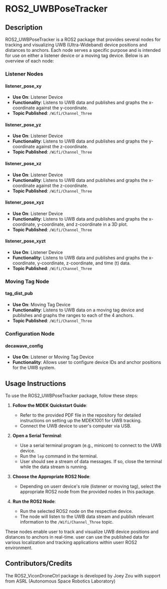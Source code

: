 # ROS2_UWBPoseTracker

## Description

ROS2_UWBPoseTracker is a ROS2 package that provides several nodes for tracking and visualizing UWB (Ultra-Wideband) device positions and distances to anchors. Each node serves a specific purpose and is intended for use on either a listener device or a moving tag device. Below is an overview of each node:

### Listener Nodes

#### listener_pose_xy

- **Use On**: Listener Device
- **Functionality**: Listens to UWB data and publishes and graphs the x-coordinate against the y-coordinate.
- **Topic Published**: `/Wifi/Channel_Three`

#### listener_pose_yz

- **Use On**: Listener Device
- **Functionality**: Listens to UWB data and publishes and graphs the y-coordinate against the z-coordinate.
- **Topic Published**: `/Wifi/Channel_Three`

#### listener_pose_xz

- **Use On**: Listener Device
- **Functionality**: Listens to UWB data and publishes and graphs the x-coordinate against the z-coordinate.
- **Topic Published**: `/Wifi/Channel_Three`

#### listener_pose_xyz

- **Use On**: Listener Device
- **Functionality**: Listens to UWB data and publishes and graphs the x-coordinate, y-coordinate, and z-coordinate in a 3D plot.
- **Topic Published**: `/Wifi/Channel_Three`

#### listener_pose_xyzt

- **Use On**: Listener Device
- **Functionality**: Listens to UWB data and publishes and graphs the x-coordinate, y-coordinate, z-coordinate, and time (t) data.
- **Topic Published**: `/Wifi/Channel_Three`

### Moving Tag Node

#### tag_dist_pub

- **Use On**: Moving Tag Device
- **Functionality**: Listens to UWB data on a moving tag device and publishes and graphs the ranges to each of the 4 anchors.
- **Topic Published**: `/Wifi/Channel_Three`

### Configuration Node

#### decawave_config

- **Use On**: Listener or Moving Tag Device
- **Functionality**: Allows user to configure device IDs and anchor positions for the UWB system.

## Usage Instructions

To use the ROS2_UWBPoseTracker package, follow these steps:

1. **Follow the MDEK Quickstart Guide**:
   - Refer to the provided PDF file in the repository for detailed instructions on setting up the MDEK1001 for UWB tracking.
   - Connect the UWB device to user's computer via USB.

2. **Open a Serial Terminal**:
   - Use a serial terminal program (e.g., minicom) to connect to the UWB device.
   - Run the `lep` command in the terminal.
   - User should see a stream of data messages. If so, close the terminal while the data stream is running.

3. **Choose the Appropriate ROS2 Node**:
   - Depending on userr device's role (listener or moving tag), select the appropriate ROS2 node from the provided nodes in this package.

4. **Run the ROS2 Node**:
   - Run the selected ROS2 node on the respective device.
   - The node will listen to the UWB data stream and publish relevant information to the `/Wifi/Channel_Three` topic.

These nodes enable user to track and visualize UWB device positions and distances to anchors in real-time. user can use the published data for various localization and tracking applications within userr ROS2 environment.
## Contributors/Credits

The ROS2_ViconDroneCtrl package is developed by Joey Zou with support from ASRL (Autonomous Space Robotics Laboratory)
